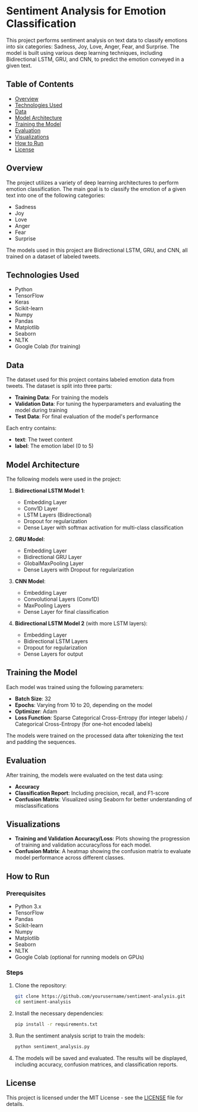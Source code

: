 # Sentiment Analysis for Emotion Classification

This project performs sentiment analysis on text data to classify emotions into six categories: Sadness, Joy, Love, Anger, Fear, and Surprise. The model is built using various deep learning techniques, including Bidirectional LSTM, GRU, and CNN, to predict the emotion conveyed in a given text.

## Table of Contents
- [Overview](#overview)
- [Technologies Used](#technologies-used)
- [Data](#data)
- [Model Architecture](#model-architecture)
- [Training the Model](#training-the-model)
- [Evaluation](#evaluation)
- [Visualizations](#visualizations)
- [How to Run](#how-to-run)
- [License](#license)

## Overview

The project utilizes a variety of deep learning architectures to perform emotion classification. The main goal is to classify the emotion of a given text into one of the following categories:
- Sadness
- Joy
- Love
- Anger
- Fear
- Surprise

The models used in this project are Bidirectional LSTM, GRU, and CNN, all trained on a dataset of labeled tweets.

## Technologies Used

- Python
- TensorFlow
- Keras
- Scikit-learn
- Numpy
- Pandas
- Matplotlib
- Seaborn
- NLTK
- Google Colab (for training)

## Data

The dataset used for this project contains labeled emotion data from tweets. The dataset is split into three parts:
- **Training Data**: For training the models
- **Validation Data**: For tuning the hyperparameters and evaluating the model during training
- **Test Data**: For final evaluation of the model's performance

Each entry contains:
- **text**: The tweet content
- **label**: The emotion label (0 to 5)

## Model Architecture

The following models were used in the project:

1. **Bidirectional LSTM Model 1**:
   - Embedding Layer
   - Conv1D Layer
   - LSTM Layers (Bidirectional)
   - Dropout for regularization
   - Dense Layer with softmax activation for multi-class classification

2. **GRU Model**:
   - Embedding Layer
   - Bidirectional GRU Layer
   - GlobalMaxPooling Layer
   - Dense Layers with Dropout for regularization

3. **CNN Model**:
   - Embedding Layer
   - Convolutional Layers (Conv1D)
   - MaxPooling Layers
   - Dense Layer for final classification

4. **Bidirectional LSTM Model 2** (with more LSTM layers):
   - Embedding Layer
   - Bidirectional LSTM Layers
   - Dropout for regularization
   - Dense Layers for output

## Training the Model

Each model was trained using the following parameters:
- **Batch Size**: 32
- **Epochs**: Varying from 10 to 20, depending on the model
- **Optimizer**: Adam
- **Loss Function**: Sparse Categorical Cross-Entropy (for integer labels) / Categorical Cross-Entropy (for one-hot encoded labels)

The models were trained on the processed data after tokenizing the text and padding the sequences.

## Evaluation

After training, the models were evaluated on the test data using:
- **Accuracy**
- **Classification Report**: Including precision, recall, and F1-score
- **Confusion Matrix**: Visualized using Seaborn for better understanding of misclassifications

## Visualizations

- **Training and Validation Accuracy/Loss**: Plots showing the progression of training and validation accuracy/loss for each model.
- **Confusion Matrix**: A heatmap showing the confusion matrix to evaluate model performance across different classes.

## How to Run

### Prerequisites

- Python 3.x
- TensorFlow
- Pandas
- Scikit-learn
- Numpy
- Matplotlib
- Seaborn
- NLTK
- Google Colab (optional for running models on GPUs)

### Steps

1. Clone the repository:
    ```bash
    git clone https://github.com/yourusername/sentiment-analysis.git
    cd sentiment-analysis
    ```

2. Install the necessary dependencies:
    ```bash
    pip install -r requirements.txt
    ```

3. Run the sentiment analysis script to train the models:
    ```bash
    python sentiment_analysis.py
    ```

4. The models will be saved and evaluated. The results will be displayed, including accuracy, confusion matrices, and classification reports.

## License

This project is licensed under the MIT License - see the [LICENSE](LICENSE) file for details.
